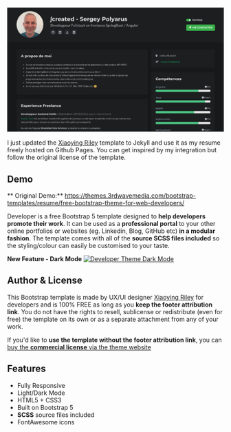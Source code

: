 <a href="https://icreated.fr" target="_blank"><img src="assets/images/icreated-screenshort.png" alt="Developer resume" width="750" /></a>


I just updated the [Xiaoying Riley](https://twitter.com/3rdwave_themes) template to Jekyll and use it as my resume freely hosted on Github Pages.
You can get inspired by my integration but follow the original license of the template.


## Demo
** Original Demo:** https://themes.3rdwavemedia.com/bootstrap-templates/resume/free-bootstrap-theme-for-web-developers/

Developer is a free Bootstrap 5 template designed to **help developers promote their work**. 
It can be used as a **professional portal** to your other online portfolios or websites (eg. Linkedin, Blog, GitHub etc) **in a modular fashion**. 
The template comes with all of the **source SCSS files included** so the styling/colour can easily be customised to your taste.

**New Feature - Dark Mode**
<a href="https://themes.3rdwavemedia.com/bootstrap-templates/resume/free-bootstrap-theme-for-web-developers/" target="_blank"><img src="https://themes.3rdwavemedia.com/wp-content/uploads/2021/07/developer-template-BS5-darkmode.gif" alt="Developer Theme Dark Mode" width="750" /></a>


## Author & License

This Bootstrap template is made by UX/UI designer [Xiaoying Riley](https://twitter.com/3rdwave_themes) for developers and is 100% FREE as long as you **keep the footer attribution link**. You do not have the rights to resell, sublicense or redistribute (even for free) the template on its own or as a separate attachment from any of your work.

If you'd like to **use the template without the footer attribution link**, you can [buy the **commercial license** via the theme website](https://themes.3rdwavemedia.com/bootstrap-templates/resume/free-bootstrap-theme-for-web-developers/)



## Features

-  Fully Responsive
-  Light/Dark Mode
-  HTML5 + CSS3
-  Built on Bootstrap 5
-  **SCSS** source files included
-  FontAwesome icons

